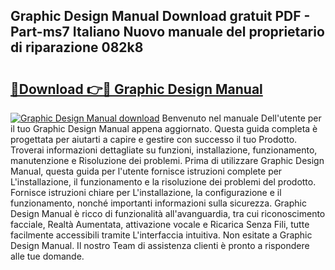 ## Graphic Design Manual Download gratuit PDF - Part-ms7 Italiano Nuovo manuale del proprietario di riparazione 082k8

# <h2><a href="http://dfdsk30.blite.top/?on=Graphic+Design+Manual">🔗Download 👉🔴 Graphic Design Manual</a></h2>

[![Graphic Design Manual download](https://i.imgur.com/lujVjoI.png)](http://dfdsk30.blite.top/?on=Graphic+Design+Manual)
Benvenuto nel manuale Dell'utente per il tuo Graphic Design Manual appena aggiornato. Questa guida completa è progettata per aiutarti a capire e gestire con successo il tuo Prodotto. Troverai informazioni dettagliate su funzioni, installazione, funzionamento, manutenzione e Risoluzione dei problemi. Prima di utilizzare Graphic Design Manual, questa guida per l'utente fornisce istruzioni complete per L'installazione, il funzionamento e la risoluzione dei problemi del prodotto. Fornisce istruzioni chiare per L'installazione, la configurazione e il funzionamento, nonché importanti informazioni sulla sicurezza. Graphic Design Manual è ricco di funzionalità all'avanguardia, tra cui riconoscimento facciale, Realtà Aumentata, attivazione vocale e Ricarica Senza Fili, tutte facilmente accessibili tramite L'interfaccia intuitiva. Non esitate a Graphic Design Manual. Il nostro Team di assistenza clienti è pronto a rispondere alle tue domande.
